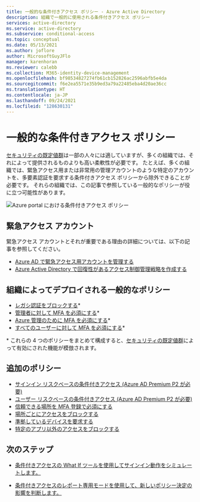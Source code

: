 ```yaml
---
title: 一般的な条件付きアクセス ポリシー - Azure Active Directory
description: 組織で一般的に使用される条件付きアクセス ポリシー
services: active-directory
ms.service: active-directory
ms.subservice: conditional-access
ms.topic: conceptual
ms.date: 05/13/2021
ms.author: joflore
author: MicrosoftGuyJFlo
manager: karenhoran
ms.reviewer: calebb
ms.collection: M365-identity-device-management
ms.openlocfilehash: bf98534827274fb61cb152826ac2596abfb5e4da
ms.sourcegitcommit: f6e2ea5571e35b9ed3a79a22485eba4d20ae36cc
ms.translationtype: HT
ms.contentlocale: ja-JP
ms.lasthandoff: 09/24/2021
ms.locfileid: "128630131"
---
```

# <a name="common-conditional-access-policies"></a>一般的な条件付きアクセス ポリシー

[セキュリティの既定値群](../fundamentals/concept-fundamentals-security-defaults.md)は一部の人々には適していますが、多くの組織では、それによって提供されるものよりも高い柔軟性が必要です。 たとえば、多くの組織では、緊急アクセス用または非常用の管理アカウントのような特定のアカウントを、多要素認証を要求する条件付きアクセス ポリシーから除外できることが必要です。 それらの組織では、この記事で参照している一般的なポリシーが役に立つ可能性があります。

![Azure portal における条件付きアクセス ポリシー](./media/concept-conditional-access-policy-common/conditional-access-policies-azure-ad-listing.png)

## <a name="emergency-access-accounts"></a>緊急アクセス アカウント

緊急アクセス アカウントとそれが重要である理由の詳細については、以下の記事を参照してください。 

* [Azure AD で緊急アクセス用アカウントを管理する](../roles/security-emergency-access.md)
* [Azure Active Directory で回復性があるアクセス制御管理戦略を作成する](../authentication/concept-resilient-controls.md)

## <a name="typical-policies-deployed-by-organizations"></a>組織によってデプロイされる一般的なポリシー

* [レガシ認証をブロックする](howto-conditional-access-policy-block-legacy.md)\*
* [管理者に対して MFA を必須にする](howto-conditional-access-policy-admin-mfa.md)\*
* [Azure 管理のために MFA を必須にする](howto-conditional-access-policy-azure-management.md)\*
* [すべてのユーザーに対して MFA を必須にする](howto-conditional-access-policy-all-users-mfa.md)\*

\* これらの 4 つのポリシーをまとめて構成すると、[セキュリティの既定値群](../fundamentals/concept-fundamentals-security-defaults.md)によって有効にされた機能が模倣されます。

## <a name="additional-policies"></a>追加のポリシー

* [サインイン リスクベースの条件付きアクセス (Azure AD Premium P2 が必要)](howto-conditional-access-policy-risk.md)
* [ユーザー リスクベースの条件付きアクセス (Azure AD Premium P2 が必要)](howto-conditional-access-policy-risk-user.md)
* [信頼できる場所を MFA 登録で必須にする](howto-conditional-access-policy-registration.md)
* [場所ごとにアクセスをブロックする](howto-conditional-access-policy-location.md)
* [準拠しているデバイスを要求する](howto-conditional-access-policy-compliant-device.md)
* [特定のアプリ以外のアクセスをブロックする](howto-conditional-access-policy-block-access.md)

## <a name="next-steps"></a>次のステップ

- [条件付きアクセスの What If ツールを使用してサインイン動作をシミュレートします。](troubleshoot-conditional-access-what-if.md)

- [条件付きアクセスのレポート専用モードを使用して、新しいポリシー決定の影響を判断します。](concept-conditional-access-report-only.md)
